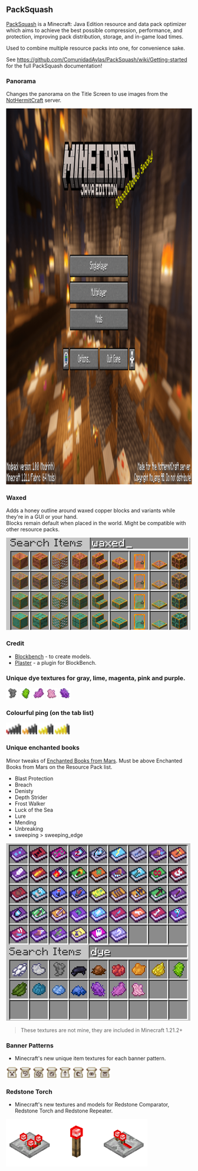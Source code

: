 ## PackSquash
[PackSquash](https://github.com/ComunidadAylas/PackSquash) is a Minecraft: Java Edition resource and data pack optimizer which aims to achieve the best possible compression, performance, and protection, improving pack distribution, storage, and in-game load times.

Used to combine multiple resource packs into one, for convenience sake.

See https://github.com/ComunidadAylas/PackSquash/wiki/Getting-started for the full PackSquash documentation!

### Panorama
Changes the panorama on the Title Screen to use images from the [NotHermitCraft](https://www.planetminecraft.com/server/nothermitcraft/) server.

<p><a href=""><img src="https://github.com/mining-also-crafting/NHC/blob/main/branding/showcase/title.png?raw=true" width="1920" height="1017" alt="title"></a></p>

### Waxed
Adds a honey outline around waxed copper blocks and variants while they're in a GUI or your hand. \
Blocks remain default when placed in the world. Might be compatible with other resource packs.

<p><a href=""><img src="https://github.com/mining-also-crafting/NHC/blob/main/branding/showcase/waxed.png?raw=true" width="500" height="250" alt="waxed"></a></p>

### Credit
- [Blockbench](https://www.blockbench.net/) - to create models.
- [Plaster](https://www.blockbench.net/plugins/plaster) - a plugin for BlockBench.


### Unique dye textures for gray, lime, magenta, pink and purple.

<p><a href=""><img src="https://github.com/mining-also-crafting/NHC/blob/main/branding/Resource%20Packs/Tweaks/assets/minecraft/textures/item/gray_dye.png?raw=true" height="32" alt="gray"></a>
<a href=""><img src="https://github.com/mining-also-crafting/NHC/blob/main/branding/Resource%20Packs/Tweaks/assets/minecraft/textures/item/lime_dye.png?raw=true" height="32" alt="lime"></a>
<a href=""><img src="https://github.com/mining-also-crafting/NHC/blob/main/branding/Resource%20Packs/Tweaks/assets/minecraft/textures/item/magenta_dye.png?raw=true" height="32" alt="magenta"></a>
<a href=""><img src="https://github.com/mining-also-crafting/NHC/blob/main/branding/Resource%20Packs/Tweaks/assets/minecraft/textures/item/pink_dye.png?raw=true" height="32" alt="pink"></a>
<a href=""><img src="https://github.com/mining-also-crafting/NHC/blob/main/branding/Resource%20Packs/Tweaks/assets/minecraft/textures/item/purple_dye.png?raw=true" height="32" alt="purple"></a></p>

### Colourful ping (on the tab list)
<p><a href=""><img src="https://github.com/mining-also-crafting/NHC/blob/main/branding/Resource%20Packs/Tweaks/assets/minecraft/textures/gui/sprites/icon/ping_1.png?raw=true" height="32" alt="ping_1"></a>
<a href=""><img src="https://github.com/mining-also-crafting/NHC/blob/main/branding/Resource%20Packs/Tweaks/assets/minecraft/textures/gui/sprites/icon/ping_2.png?raw=true" height="32" alt="ping_2"></a>
<a href=""><img src="https://github.com/mining-also-crafting/NHC/blob/main/branding/Resource%20Packs/Tweaks/assets/minecraft/textures/gui/sprites/icon/ping_3.png?raw=true" height="32" alt="ping_3"></a>
<a href=""><img src="https://github.com/mining-also-crafting/NHC/blob/main/branding/Resource%20Packs/Tweaks/assets/minecraft/textures/gui/sprites/icon/ping_4.png?raw=true" height="32" alt="ping_4"></a></p>

### Unique enchanted books
Minor tweaks of [Enchanted Books from Mars](https://modrinth.com/resourcepack/different-textures-for-enchanted-books). Must be above Enchanted Books from Mars on the Resource Pack list.
- Blast Protection
- Breach
- Denisty
- Depth Strider
- Frost Walker
- Luck of the Sea
- Lure
- Mending
- Unbreaking
- sweeping > sweeping_edge

<p><a href=""><img src="https://github.com/mining-also-crafting/NHC/blob/main/branding/showcase/books-dyes.png?raw=true" width= "500" height="480" alt="books"></a></p>

> These textures are not mine, they are included in Minecraft 1.21.2+

### Banner Patterns
- Minecraft's new unique item textures for each banner pattern.
<p><a href=""><img src="https://github.com/mining-also-crafting/NHC/blob/main/branding/Resource%20Packs/Minecraft/assets/minecraft/textures/item/creeper_banner_pattern.png?raw=true" height="32" alt="creeper"></a>
<a href=""><img src="https://github.com/mining-also-crafting/NHC/blob/main/branding/Resource%20Packs/Minecraft/assets/minecraft/textures/item/flow_banner_pattern.png?raw=true" height="32" alt="flow"></a>
<a href=""><img src="https://github.com/mining-also-crafting/NHC/blob/main/branding/Resource%20Packs/Minecraft/assets/minecraft/textures/item/flower_banner_pattern.png?raw=true" height="32" alt="flower"></a>
<a href=""><img src="https://github.com/mining-also-crafting/NHC/blob/main/branding/Resource%20Packs/Minecraft/assets/minecraft/textures/item/globe_banner_pattern.png?raw=true" height="32" alt="globe"></a>
<a href=""><img src="https://github.com/mining-also-crafting/NHC/blob/main/branding/Resource%20Packs/Minecraft/assets/minecraft/textures/item/guster_banner_pattern.png?raw=true" height="32" alt="guster"></a>
<a href=""><img src="https://github.com/mining-also-crafting/NHC/blob/main/branding/Resource%20Packs/Minecraft/assets/minecraft/textures/item/mojang_banner_pattern.png?raw=true" height="32" alt="mojang"></a>
<a href=""><img src="https://github.com/mining-also-crafting/NHC/blob/main/branding/Resource%20Packs/Minecraft/assets/minecraft/textures/item/piglin_banner_pattern.png?raw=true" height="32" alt="piglin"></a>
<a href=""><img src="https://github.com/mining-also-crafting/NHC/blob/main/branding/Resource%20Packs/Minecraft/assets/minecraft/textures/item/skull_banner_pattern.png?raw=true" height="32" alt="skull"></a></p>

### Redstone Torch
- Minecraft's new textures and models for Redstone Comparator, Redstone Torch and Redstone Repeater.
<p><a href=""><img src="https://github.com/mining-also-crafting/NHC/blob/main/branding/showcase/redstone.png?raw=true" width="384" height="128" alt="redstone"></a></p>
